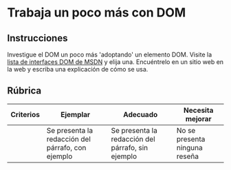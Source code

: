 # Trabaja un poco más con DOM

## Instrucciones

Investigue el DOM un poco más 'adoptando' un elemento DOM. Visite la [lista de interfaces DOM de MSDN](https://developer.mozilla.org/en-US/docs/Web/API/Document_Object_Model) y elija una. Encuéntrelo en un sitio web en la web y escriba una explicación de cómo se usa.

## Rúbrica

| Criterios | Ejemplar | Adecuado | Necesita mejorar |
| -------- | --------------------------------------------- | ------------------------------------------------ | ----------------------- |
| | Se presenta la redacción del párrafo, con ejemplo | Se presenta la redacción del párrafo, sin ejemplo | No se presenta ninguna reseña |
